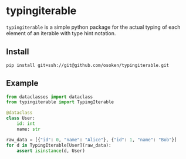 # typingiterable

`typingiterable` is a simple python package for the actual typing of each element of an iterable with type hint notation.

## Install

```
pip install git+ssh://git@github.com/osoken/typingiterable.git
```

## Example

```py
from dataclasses import dataclass
from typingiterable import TypingIterable

@dataclass
class User:
    id: int
    name: str

raw_data = [{"id": 0, "name": "Alice"}, {"id": 1, "name": "Bob"}]
for d in TypingIterable[User](raw_data):
    assert isinstance(d, User)
```

